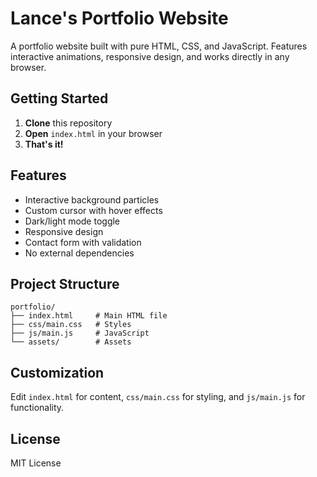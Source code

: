 # Lance's Portfolio Website

A portfolio website built with pure HTML, CSS, and JavaScript. Features interactive animations, responsive design, and works directly in any browser.

## Getting Started

1. **Clone** this repository
2. **Open** `index.html` in your browser
3. **That's it!**

## Features

- Interactive background particles
- Custom cursor with hover effects
- Dark/light mode toggle
- Responsive design
- Contact form with validation
- No external dependencies

## Project Structure

```
portfolio/
├── index.html     # Main HTML file
├── css/main.css   # Styles
├── js/main.js     # JavaScript
└── assets/        # Assets
```

## Customization

Edit `index.html` for content, `css/main.css` for styling, and `js/main.js` for functionality.

## License

MIT License